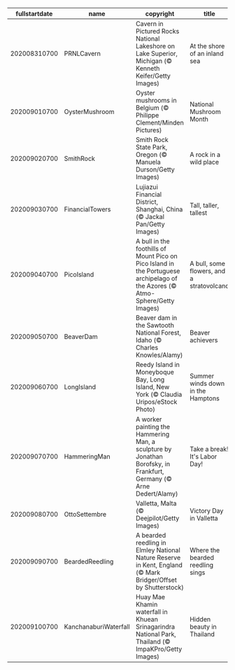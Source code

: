 |fullstartdate|name|copyright|title|image|
|--|--|--|--|--|
202008310700|PRNLCavern|Cavern in Pictured Rocks National Lakeshore on Lake Superior, Michigan (© Kenneth Keifer/Getty Images)|At the shore of an inland sea|![](/en-US/2020/09/202008310700PRNLCavern.jpg)|
202009010700|OysterMushroom|Oyster mushrooms in Belgium (© Philippe Clement/Minden Pictures)|National Mushroom Month|![](/en-US/2020/09/202009010700OysterMushroom.jpg)|
202009020700|SmithRock|Smith Rock State Park, Oregon (© Manuela Durson/Getty Images)|A rock in a wild place|![](/en-US/2020/09/202009020700SmithRock.jpg)|
202009030700|FinancialTowers|Lujiazui Financial District, Shanghai, China (© Jackal Pan/Getty Images)|Tall, taller, tallest|![](/en-US/2020/09/202009030700FinancialTowers.jpg)|
202009040700|PicoIsland|A bull in the foothills of Mount Pico on Pico Island in the Portuguese archipelago of the Azores  (© Atmo-Sphere/Getty Images)|A bull, some flowers, and a stratovolcano|![](/en-US/2020/09/202009040700PicoIsland.jpg)|
202009050700|BeaverDam|Beaver dam in the Sawtooth National Forest, Idaho (© Charles Knowles/Alamy)|Beaver achievers|![](/en-US/2020/09/202009050700BeaverDam.jpg)|
202009060700|LongIsland|Reedy Island in Moneyboque Bay, Long Island, New York (© Claudia Uripos/eStock Photo)|Summer winds down in the Hamptons|![](/en-US/2020/09/202009060700LongIsland.jpg)|
202009070700|HammeringMan|A worker painting the Hammering Man, a sculpture by Jonathan Borofsky, in Frankfurt, Germany (© Arne Dedert/Alamy)|Take a break! It's Labor Day!|![](/en-US/2020/09/202009070700HammeringMan.jpg)|
202009080700|OttoSettembre|Valletta, Malta (© Deejpilot/Getty Images)|Victory Day in Valletta|![](/en-US/2020/09/202009080700OttoSettembre.jpg)|
202009090700|BeardedReedling|A bearded reedling in Elmley National Nature Reserve in Kent, England (© Mark Bridger/Offset by Shutterstock)|Where the bearded reedling sings|![](/en-US/2020/09/202009090700BeardedReedling.jpg)|
202009100700|KanchanaburiWaterfall|Huay Mae Khamin waterfall in Khuean Srinagarindra National Park, Thailand (© ImpaKPro/Getty Images)|Hidden beauty in Thailand|![](/en-US/2020/09/202009100700KanchanaburiWaterfall.jpg)|
